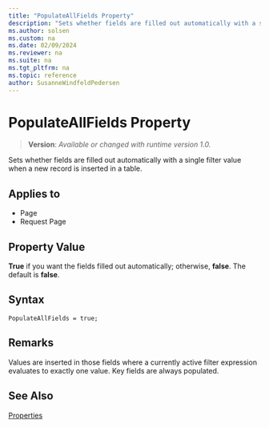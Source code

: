```yaml
---
title: "PopulateAllFields Property"
description: "Sets whether fields are filled out automatically with a single filter value when a new record is inserted in a table."
ms.author: solsen
ms.custom: na
ms.date: 02/09/2024
ms.reviewer: na
ms.suite: na
ms.tgt_pltfrm: na
ms.topic: reference
author: SusanneWindfeldPedersen
---
```

[//]: # (START>DO_NOT_EDIT)
[//]: # (IMPORTANT:Do not edit any of the content between here and the END>DO_NOT_EDIT.)
[//]: # (Any modifications should be made in the .xml files in the ModernDev repo.)
# PopulateAllFields Property
> **Version**: _Available or changed with runtime version 1.0._

Sets whether fields are filled out automatically with a single filter value when a new record is inserted in a table.

## Applies to
-   Page
-   Request Page

[//]: # (IMPORTANT: END>DO_NOT_EDIT)


## Property Value

 **True** if you want the fields filled out automatically; otherwise, **false**. The default is **false**.  

## Syntax

```AL
PopulateAllFields = true;
``` 

## Remarks

Values are inserted in those fields where a currently active filter expression evaluates to exactly one value. Key fields are always populated.  
  
## See Also  

[Properties](devenv-properties.md)